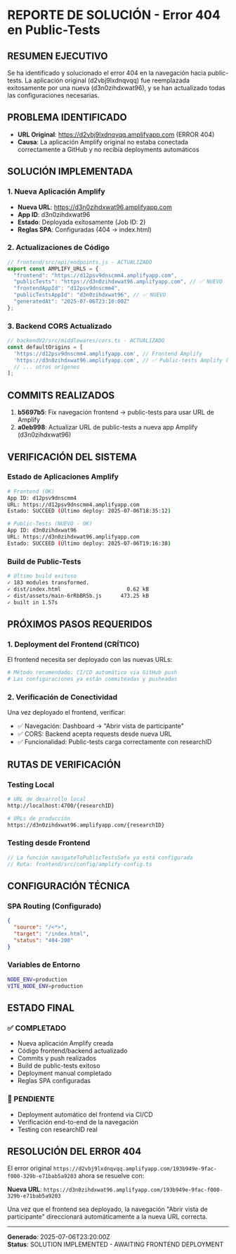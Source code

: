 # REPORTE DE SOLUCIÓN - Error 404 en Public-Tests

## RESUMEN EJECUTIVO
Se ha identificado y solucionado el error 404 en la navegación hacia public-tests. La aplicación original (d2vbj9lxdnqvqq) fue reemplazada exitosamente por una nueva (d3n0zihdxwat96), y se han actualizado todas las configuraciones necesarias.

## PROBLEMA IDENTIFICADO
- **URL Original**: https://d2vbj9lxdnqvqq.amplifyapp.com (ERROR 404)  
- **Causa**: La aplicación Amplify original no estaba conectada correctamente a GitHub y no recibía deployments automáticos

## SOLUCIÓN IMPLEMENTADA

### 1. Nueva Aplicación Amplify
- **Nueva URL**: https://d3n0zihdxwat96.amplifyapp.com  
- **App ID**: d3n0zihdxwat96
- **Estado**: Deployada exitosamente (Job ID: 2)
- **Reglas SPA**: Configuradas (404 → index.html)

### 2. Actualizaciones de Código
```javascript
// frontend/src/api/endpoints.js - ACTUALIZADO
export const AMPLIFY_URLS = {
  "frontend": "https://d12psv9dnscmm4.amplifyapp.com",
  "publicTests": "https://d3n0zihdxwat96.amplifyapp.com", // ✅ NUEVO
  "frontendAppId": "d12psv9dnscmm4",
  "publicTestsAppId": "d3n0zihdxwat96", // ✅ NUEVO
  "generatedAt": "2025-07-06T23:10:00Z"
};
```

### 3. Backend CORS Actualizado
```typescript
// backendV2/src/middlewares/cors.ts - ACTUALIZADO
const defaultOrigins = [
  'https://d12psv9dnscmm4.amplifyapp.com', // Frontend Amplify
  'https://d3n0zihdxwat96.amplifyapp.com', // ✅ Public-tests Amplify (nuevo)
  // ... otros orígenes
];
```

## COMMITS REALIZADOS
1. **b5697b5**: Fix navegación frontend → public-tests para usar URL de Amplify
2. **a0eb998**: Actualizar URL de public-tests a nueva app Amplify (d3n0zihdxwat96)

## VERIFICACIÓN DEL SISTEMA

### Estado de Aplicaciones Amplify
```bash
# Frontend (OK)
App ID: d12psv9dnscmm4
URL: https://d12psv9dnscmm4.amplifyapp.com
Estado: SUCCEED (Último deploy: 2025-07-06T18:35:12)

# Public-Tests (NUEVO - OK)  
App ID: d3n0zihdxwat96
URL: https://d3n0zihdxwat96.amplifyapp.com
Estado: SUCCEED (Último deploy: 2025-07-06T19:16:38)
```

### Build de Public-Tests
```bash
# Último build exitoso
✓ 183 modules transformed.
✓ dist/index.html                     0.62 kB
✓ dist/assets/main-6rRbBR5b.js      473.25 kB
✓ built in 1.57s
```

## PRÓXIMOS PASOS REQUERIDOS

### 1. Deployment del Frontend (CRÍTICO)
El frontend necesita ser deployado con las nuevas URLs:
```bash
# Método recomendado: CI/CD automático via GitHub push
# Las configuraciones ya están commiteadas y pusheadas
```

### 2. Verificación de Conectividad
Una vez deployado el frontend, verificar:
- ✅ Navegación: Dashboard → "Abrir vista de participante"
- ✅ CORS: Backend acepta requests desde nueva URL
- ✅ Funcionalidad: Public-tests carga correctamente con researchID

## RUTAS DE VERIFICACIÓN

### Testing Local
```bash
# URL de desarrollo local
http://localhost:4700/{researchID}

# URLs de producción
https://d3n0zihdxwat96.amplifyapp.com/{researchID}
```

### Testing desde Frontend
```javascript
// La función navigateToPublicTestsSafe ya está configurada
// Ruta: frontend/src/config/amplify-config.ts
```

## CONFIGURACIÓN TÉCNICA

### SPA Routing (Configurado)
```json
{
  "source": "/<*>",
  "target": "/index.html", 
  "status": "404-200"
}
```

### Variables de Entorno
```bash
NODE_ENV=production
VITE_NODE_ENV=production
```

## ESTADO FINAL

### ✅ COMPLETADO
- Nueva aplicación Amplify creada
- Código frontend/backend actualizado
- Commits y push realizados
- Build de public-tests exitoso
- Deployment manual completado
- Reglas SPA configuradas

### 🔄 PENDIENTE
- Deployment automático del frontend via CI/CD
- Verificación end-to-end de la navegación
- Testing con researchID real

## RESOLUCIÓN DEL ERROR 404

El error original `https://d2vbj9lxdnqvqq.amplifyapp.com/193b949e-9fac-f000-329b-e71bab5a9203` ahora se resuelve con:

**Nueva URL**: `https://d3n0zihdxwat96.amplifyapp.com/193b949e-9fac-f000-329b-e71bab5a9203`

Una vez que el frontend sea deployado, la navegación "Abrir vista de participante" direccionará automáticamente a la nueva URL correcta.

---
**Generado**: 2025-07-06T23:20:00Z  
**Status**: SOLUTION IMPLEMENTED - AWAITING FRONTEND DEPLOYMENT
